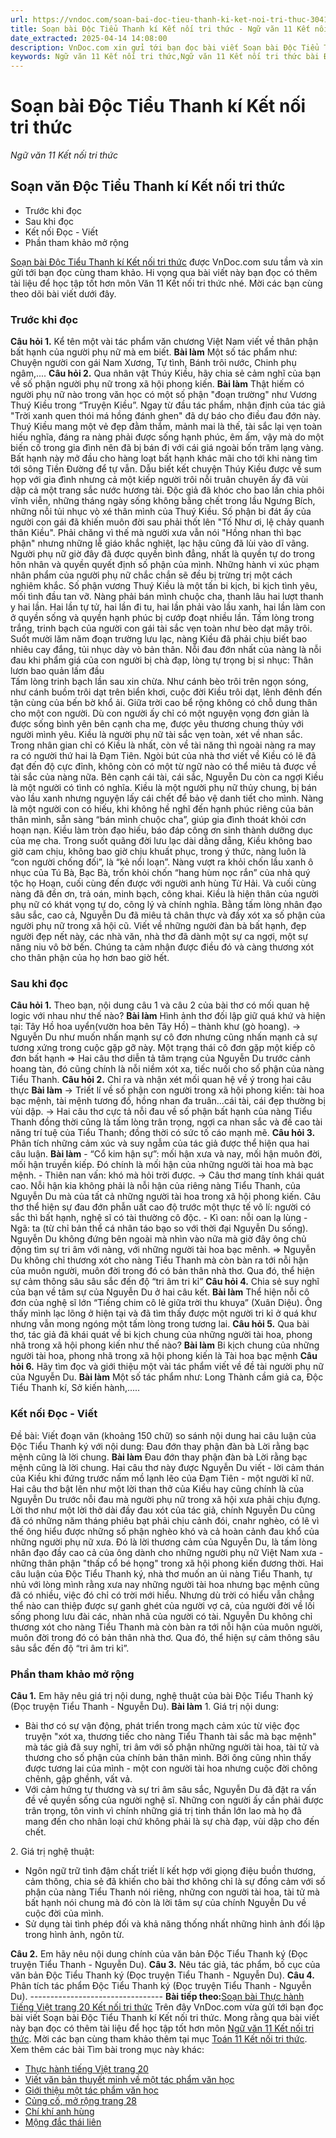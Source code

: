 ```yaml
---
url: https://vndoc.com/soan-bai-doc-tieu-thanh-ki-ket-noi-tri-thuc-304140
title: Soạn bài Độc Tiểu Thanh kí Kết nối tri thức - Ngữ văn 11 Kết nối tri thức - VnDoc.com
date_extracted: 2025-04-14 14:08:00
description: VnDoc.com xin gửi tới bạn đọc bài viết Soạn bài Độc Tiểu Thanh kí Kết nối tri thức. Mời các bạn cùng tham khảo chi tiết.
keywords: Ngữ văn 11 Kết nối tri thức,Ngữ văn 11 Kết nối tri thức bài Độc tiểu thanh kí,Soạn văn 11 Kết nối tri thức,văn 11 kết nối tri thức,soạn văn 11 kết nối tri thức với cuộc sống,ngữ văn 11 kết nối,Soạn bài Độc Tiểu Thanh kí Kết nối tri thức,Soạn bài Độc Tiểu Thanh kí,Độc Tiểu Thanh kí,Soạn văn Độc Tiểu Thanh kí
---
```


# Soạn bài Độc Tiểu Thanh kí Kết nối tri thức
 _Ngữ văn 11 Kết nối tri thức_
## Soạn văn Độc Tiểu Thanh kí Kết nối tri thức
  * Trước khi đọc
  * Sau khi đọc
  * Kết nối Đọc - Viết
  * Phần tham khảo mở rộng

[Soạn bài Độc Tiểu Thanh kí Kết nối tri thức](<https://vndoc.com/soan-bai-doc-tieu-thanh-ki-ket-noi-tri-thuc-304140>) được VnDoc.com sưu tầm và xin gửi tới bạn đọc cùng tham khảo. Hi vọng qua bài viết này bạn đọc có thêm tài liệu để học tập tốt hơn môn Văn 11 Kết nối tri thức nhé. Mời các bạn cùng theo dõi bài viết dưới đây.
### Trước khi đọc
**Câu hỏi 1.** Kể tên một vài tác phẩm văn chương Việt Nam viết về thân phận bất hạnh của người phụ nữ mà em biết.
**Bài làm**
Một số tác phẩm như: Chuyện người con gái Nam Xương, Tự tình, Bánh trôi nước, Chinh phụ ngâm,....
**Câu hỏi 2.** Qua nhân vật Thúy Kiều, hãy chia sẻ cảm nghĩ của bạn về số phận người phụ nữ trong xã hội phong kiến.
**Bài làm**
Thật hiếm có người phụ nữ nào trong văn học có một số phận "đoạn trường" như Vương Thuý Kiều trong “Truyện Kiều”. Ngay từ đầu tác phẩm, nhận định của tác giả "Trời xanh quen thói má hồng đánh ghen" đã dự báo cho điều đau đớn này. Thuý Kiều mang một vẻ đẹp đằm thắm, mảnh mai là thế, tài sắc lại vẹn toàn hiếu nghĩa, đáng ra nàng phải được sống hạnh phúc, êm ấm, vậy mà do một biến cố trong gia đình nên đã bị bán đi với cái giá ngoài bốn trăm lạng vàng. Bất hạnh này mở đầu cho hàng loạt bất hạnh khác mãi cho tới khi nàng tìm tới sông Tiền Đường để tự vẫn. Dẫu biết kết chuyện Thúy Kiều được về sum họp với gia đình nhưng cả một kiếp người trôi nỗi truân chuyên ấy đã vùi dập cả một trang sắc nước hương tài. Độc giả đã khóc cho bao lần chia phôi vĩnh viễn, những tháng ngày sống không bằng chết trong lầu Ngưng Bích, những nỗi tủi nhục vò xé thân mình của Thuý Kiều. Số phận bi đát ấy của người con gái đã khiến muôn đời sau phải thốt lên "Tố Như ơi, lệ chảy quanh thân Kiều". Phải chăng vì thế mà người xưa vẫn nói "Hồng nhan thì bạc phận" nhưng những lễ giáo khắc nghiệt, lạc hậu cũng đã lùi vào dĩ vãng. Người phụ nữ giờ đây đã được quyền bình đẳng, nhất là quyền tự do trong hôn nhân và quyền quyết định số phận của mình. Những hành vi xúc phạm nhân phẩm của người phụ nữ chắc chắn sẽ đều bị trừng trị một cách nghiêm khắc. Số phận vương Thuý Kiều là một tấn bi kịch, bi kịch tình yêu, mối tình đầu tan vỡ. Nàng phải bán mình chuộc cha, thanh lâu hai lượt thanh y hai lần. Hai lần tự tử, hai lần đi tu, hai lần phải vào lầu xanh, hai lần làm con ở quyền sống và quyền hạnh phúc bị cướp đoạt nhiều lần. Tấm lòng trong trắng, trinh bạch của người con gái tài sắc vẹn toàn như bèo dạt mây trôi. Suốt mười lăm năm đoạn trường lưu lạc, nàng Kiều đã phải chịu biết bao nhiêu cay đắng, tủi nhục dày vò bản thân. Nỗi đau đớn nhất của nàng là nỗi đau khi phẩm giá của con người bị chà đạp, lòng tự trọng bị sỉ nhục:
Thân lươn bao quản lấm đầu  
Tấm lòng trinh bạch lần sau xin chừa.
Như cánh bèo trôi trên ngọn sóng, như cánh buồm trôi dạt trên biển khơi, cuộc đời Kiều trôi dạt, lênh đênh đến tận cùng của bến bờ khổ ải. Giữa trời cao bể rộng không có chỗ dung thân cho một con người. Dù con người ấy chỉ có một nguyện vọng đơn giản là được sống bình yên bên cạnh cha mẹ, được yêu thương chung thủy với người mình yêu. Kiều là người phụ nữ tài sắc vẹn toàn, xét về nhan sắc. Trong nhân gian chỉ có Kiều là nhất, còn về tài năng thì ngoài nàng ra may ra có người thứ hai là Đạm Tiên. Ngòi bút của nhà thơ viết về Kiều có lẽ đã đạt đến độ cực đỉnh, không còn có một từ ngữ nào có thể miêu tả được về tài sắc của nàng nữa. Bên cạnh cái tài, cái sắc, Nguyễn Du còn ca ngợi Kiều là một người có tình có nghĩa. Kiều là một người phụ nữ thủy chung, bị bán vào lầu xanh nhưng nguyện lấy cái chết để bảo vệ danh tiết cho mình. Nàng là một người con có hiếu, khi không hề nghĩ đến hạnh phúc riêng của bản thân mình, sẵn sàng “bán mình chuộc cha”, giúp gia đình thoát khỏi cơn hoạn nạn. Kiều làm tròn đạo hiếu, báo đáp công ơn sinh thành dưỡng dục của mẹ cha. Trong suốt quãng đời lưu lạc dài dằng dẵng, Kiều không bao giờ cam chịu, không bao giờ chịu khuất phục, trong ý thức, nàng luôn là “con người chống đối”, là “kẻ nổi loạn”. Nàng vượt ra khỏi chốn lầu xanh ô nhục của Tú Bà, Bạc Bà, trốn khỏi chốn “hang hùm nọc rắn” của nhà quý tộc họ Hoạn, cuối cùng đến được với người anh hùng Từ Hải. Và cuối cùng nàng đã đền ơn, trả oán, minh bạch, công khai. Kiều là hiện thân của người phụ nữ có khát vọng tự do, công lý và chính nghĩa.
Bằng tấm lòng nhân đạo sâu sắc, cao cả, Nguyễn Du đã miêu tả chân thực và đầy xót xa số phận của người phụ nữ trong xã hội cũ. Viết về những người đàn bà bất hạnh, đẹp người đẹp nết này, các nhà văn, nhà thơ đã dành một sự ca ngợi, một sự nâng niu vô bờ bến. Chúng ta cảm nhận được điều đó và càng thương xót cho thân phận của họ hơn bao giờ hết.
### Sau khi đọc
**Câu hỏi 1.** Theo bạn, nội dung câu 1 và câu 2 của bài thơ có mối quan hệ logic với nhau như thế nào?
**Bài làm**
Hình ảnh thơ đối lập giữ quá khứ và hiện tại: Tây Hồ hoa uyển\(vườn hoa bên Tây Hồ\) – thành khư \(gò hoang\).
→ Nguyễn Du như muốn nhấn mạnh sự cô đơn nhưng cũng nhấn mạnh cả sự tương xứng trong cuộc gặp gỡ này. Một trạng thái cô đơn gặp một kiếp cô đơn bất hạnh
⇒ Hai câu thơ diễn tả tâm trạng của Nguyễn Du trước cảnh hoang tàn, đó cũng chính là nỗi niềm xót xa, tiếc nuối cho số phận của nàng Tiểu Thanh.
**Câu hỏi 2.** Chỉ ra và nhận xét mối quan hệ về ý trong hai câu thực
**Bài làm**
→ Triết lí về số phận con người trong xã hội phong kiến: tài hoa bạc mệnh, tài mệnh tương đố, hồng nhan đa truân…cái tài, cái đẹp thường bị vùi dập.
→ Hai câu thơ cực tả nỗi đau về số phận bất hạnh của nàng Tiểu Thanh đồng thời cũng là tấm lòng trân trọng, ngợi ca nhan sắc và đề cao tài năng trí tuệ của Tiểu Thanh; đồng thời có sức tố cáo mạnh mẽ.
**Câu hỏi 3.** Phân tích những cảm xúc và suy ngẫm của tác giả được thể hiện qua hai câu luận.
**Bài làm**
\- “Cổ kim hận sự”: mối hận xưa và nay, mối hận muôn đời, mối hận truyền kiếp. Đó chính là mối hận của những người tài hoa mà bạc mệnh.
\- Thiên nan vấn: khó mà hỏi trời được.
→ Câu thơ mang tính khái quát cao. Nỗi hận kia không phải là nỗi hận của riêng nàng Tiểu Thanh, của Nguyễn Du mà của tất cả những người tài hoa trong xã hội phong kiến. Câu thơ thể hiện sự đau đớn phẫn uất cao độ trước một thực tế vô lí: người có sắc thì bất hạnh, nghệ sĩ có tài thường cô độc.
\- Kì oan: nỗi oan lạ lùng
\- Ngã: ta \(từ chỉ bản thể cá nhân táo bạo so với thời đại Nguyễn Du sống\). Nguyễn Du không đứng bên ngoài mà nhìn vào nữa mà giờ đây ông chủ động tìm sự tri âm với nàng, với những người tài hoa bạc mênh.
⇒ Nguyễn Du không chỉ thương xót cho nàng Tiểu Thanh mà còn bàn ra tới nỗi hận của muôn người, muôn đời trong đó có bản thân nhà thơ. Qua đó, thể hiện sự cảm thông sâu sâu sắc đến độ “tri âm tri kỉ”
**Câu hỏi 4.** Chia sẻ suy nghĩ của bạn về tâm sự của Nguyễn Du ở hai câu kết.
**Bài làm**
Thể hiện nỗi cô đơn của nghệ sĩ lớn “Tiếng chim cô lẻ giữa trời thu khuya” \(Xuân Diệu\). Ông thấy mình lạc lõng ở hiện tại và đã tìm thấy được một người tri kỉ ở quá khư nhưng vẫn mong ngóng một tấm lòng trong tương lai.
**Câu hỏi 5.** Qua bài thơ, tác giả đã khái quát về bi kịch chung của những người tài hoa, phong nhã trong xã hội phong kiến như thế nào?
**Bài làm**
Bi kịch chung của những người tài hoa, phong nhã trong xã hội phong kiến là Tài hoa bạc mệnh
**Câu hỏi 6.** Hãy tìm đọc và giới thiệu một vài tác phẩm viết về đề tài người phụ nữ của Nguyễn Du.
**Bài làm**
Một số tác phẩm như: Long Thành cầm giả ca, Độc Tiểu Thanh kí, Sở kiến hành,.....
### Kết nối Đọc - Viết
Đề bài: Viết đoạn văn \(khoảng 150 chữ\) so sánh nội dung hai câu luận của Độc Tiểu Thanh ký với nội dung:
Đau đớn thay phận đàn bà
Lời rằng bạc mệnh cũng là lời chung.
**Bài làm**
Đau đớn thay phận đàn bà
Lời rằng bạc mệnh cũng là lời chung.
Hai câu thơ này được Nguyễn Du viết - lời cảm thán của Kiều khi đứng trước nấm mồ lạnh lẽo của Đạm Tiên - một người kĩ nữ. Hai câu thơ bật lên như một lời than thở của Kiều hay cũng chính là của Nguyễn Du trước nỗi đau mà người phụ nữ trong xã hội xưa phải chịu đựng. Lời thơ như một lời thở dài đầy đau xót của tác giả, chính Nguyễn Du cũng đã có những năm tháng phiêu bạt phải chịu cảnh đói, cnahr nghèo, có lẽ vì thế ông hiểu được những số phận nghèo khó và cả hoàn cảnh đau khổ của những người phụ nữ xưa. Đó là lời thương cảm của Nguyễn Du, là tấm lòng nhân đạo đầy cao cả của ông dành cho những người phụ nữ Việt Nam xưa - những thân phận "thấp cổ bé họng" trong xã hội phong kiến đương thời. Hai câu luận của Độc Tiểu Thanh ký, nhà thơ muốn an ủi nàng Tiểu Thanh, tự nhủ với lòng mình rằng xưa nay những người tài hoa nhưng bạc mệnh cũng đã có nhiều, việc đó chỉ có trời mới hiểu. Nhưng dù trời có hiểu vẫn chẳng thể nào can thiệp được sự ganh ghét của người vợ cả, của người đời về lối sống phong lưu đài các, nhàn nhã của người có tài. Nguyễn Du không chỉ thương xót cho nàng Tiểu Thanh mà còn bàn ra tới nỗi hận của muôn người, muôn đời trong đó có bản thân nhà thơ. Qua đó, thể hiện sự cảm thông sâu sâu sắc đến độ “tri âm tri kỉ”.
### Phần tham khảo mở rộng
**Câu 1.** Em hãy nêu giá trị nội dung, nghệ thuật của bài Độc Tiểu Thanh ký \(Đọc truyện Tiểu Thanh - Nguyễn Du\).
**Bài làm**
1\. Giá trị nội dung:
  * Bài thơ có sự vận động, phát triển trong mạch cảm xúc từ việc đọc truyện "xót xa, thương tiếc cho nàng Tiểu Thanh tài sắc mà bạc mệnh" mà tác giả đã suy nghĩ, tri âm với số phận những người tài hoa, tài tử và thương cho số phận của chính bản thân mình. Bởi ông cũng nhìn thấy được tương lai của mình - một con người tài hoa nhưng cuộc đời chông chênh, gập ghềnh, vất vả.
  * Với cảm hứng tự thương và sự tri âm sâu sắc, Nguyễn Du đã đặt ra vấn đề về quyền sống của người nghệ sĩ. Những con người ấy cần phải được trân trọng, tôn vinh vì chính những giá trị tinh thần lớn lao mà họ đã mang đến cho nhân loại chứ không phải là sự chà đạp, vùi dập cho đến chết.

2\. Giá trị nghệ thuật:
  * Ngôn ngữ trữ tình đậm chất triết lí kết hợp với giọng điệu buồn thương, cảm thông, chia sẻ đã khiến cho bài thơ không chỉ là sự đồng cảm với số phận của nàng Tiểu Thanh nói riêng, những con người tài hoa, tài tử mà bất hạnh nói chung mà đó còn là lời tâm sự của chính Nguyễn Du về cuộc đời của mình.
  * Sử dụng tài tình phép đối và khả năng thống nhất những hình ảnh đối lập trong hình ảnh, ngôn từ.

**Câu 2.** Em hãy nêu nội dung chính của văn bản Độc Tiểu Thanh ký \(Đọc truyện Tiểu Thanh - Nguyễn Du\).
**Câu 3.** Nêu tác giả, tác phẩm, bố cục của văn bản Độc Tiểu Thanh ký \(Đọc truyện Tiểu Thanh - Nguyễn Du\).
**Câu 4.** Phân tích tác phẩm Độc Tiểu Thanh ký \(Đọc truyện Tiểu Thanh - Nguyễn Du\).
\---------------------------------
**Bài tiếp theo:**[Soạn bài Thực hành Tiếng Việt trang 20 Kết nối tri thức](<https://vndoc.com/soan-bai-thuc-hanh-tieng-viet-trang-20-ket-noi-tri-thuc-304141>)
Trên đây VnDoc.com vừa gửi tới bạn đọc bài viết Soạn bài Độc Tiểu Thanh kí Kết nối tri thức. Mong rằng qua bài viết này bạn đọc có thêm tài liệu để học tập tốt hơn môn [Ngữ văn 11 Kết nối tri thức](<https://vndoc.com/ngu-van-11-ket-noi-tri-thuc>). Mời các bạn cùng tham khảo thêm tại mục [Toán 11 Kết nối tri thức](<https://vndoc.com/toan-11-ket-noi-tri-thuc>).
Xem thêm các bài Tìm bài trong mục này khác:
  * [Thực hành tiếng Việt trang 20](</soan-bai-thuc-hanh-tieng-viet-trang-20-ket-noi-tri-thuc-304141>)
  * [Viết văn bản thuyết minh về một tác phẩm văn học](</soan-bai-viet-van-ban-thuyet-minh-ve-mot-tac-pham-van-hoc-ket-noi-tri-thuc-304142>)
  * [Giới thiệu một tác phẩm văn học](</soan-bai-gioi-thieu-mot-tac-pham-van-hoc-ket-noi-tri-thuc-304192>)
  * [Củng cố, mở rộng trang 28](</soan-bai-cung-co-mo-rong-trang-28-ket-noi-tri-thuc-304194>)
  * [Chí khí anh hùng](</soan-bai-chi-khi-anh-hung-ket-noi-tri-thuc-304199>)
  * [Mộng đắc thái liên](</soan-bai-mong-dac-thai-lien-ket-noi-tri-thuc-304203>)

